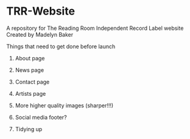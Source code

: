 # TRR-Website
A repository for The Reading Room Independent Record Label website
Created by Madelyn Baker

Things that need to get done before launch
1. About page
2. News page
3. Contact page
4. Artists page

5. More higher quality images (sharper!!!)
6. Social media footer?
7. Tidying up
